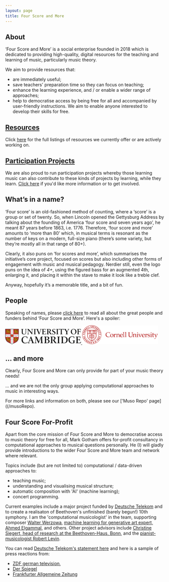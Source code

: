 ```yaml
---
layout: page
title: Four Score and More
---
```


## About

‘Four Score and More’ is a social enterprise founded in 2018 which is dedicated to providing high-quality, digital resources for the teaching and learning of music, particularly music theory.

We aim to provide resources that:
- are immediately useful;
- save teachers' preparation time so they can focus on teaching;
- enhance the learning experience, and / or enable a wider range of approaches;
- help to democratise access by being free for all and accompanied by user-friendly instructions. We aim to enable anyone interested to develop their skills for free.

## [Resources](/resources)

Click [here](/resources) for the full listings of resources we currently offer or are actively working on.

## [Participation Projects](/participation)

We are also proud to run participation projects whereby those learning music can also contribute to these kinds of projects by learning, while they learn. [Click here](/participation) if you'd like more information or to get involved.

## What’s in a name?

‘Four score’ is an old-fashioned method of counting, where a ‘score’ is a group or set of twenty. So, when Lincoln opened the Gettysburg Address by talking about the founding of America ‘four score and seven years ago’, he meant 87 years before 1863, i.e. 1776. Therefore, ‘four score and more’ amounts to ‘more than 80’ which, in musical terms is resonant as the number of keys on a modern, full-size piano (there’s some variety, but they’re mostly all in that range of 80+).

Clearly, it also puns on ‘for scores and more’, which summarises the initiative’s core project, focused on scores but also including other forms of engagement with music and musical pedagogy. Nerdier still, even the logo puns on the idea of _4+_, using the figured bass for an augmented 4th, enlarging it, and placing it within the stave to make it look like a treble clef.

Anyway, hopefully it’s a memorable title, and a bit of fun.

## People

Speaking of names, please [click here](/people) to read all about the great people and funders behind ‘Four Score and More’. Here's a spoiler:

<div class="image-collection">
  <a href="https://www.cctl.cam.ac.uk/support-and-training/funding/teaching-and-learning-innovation-fund">
    <img src="/images/Cambridge.jpg" alt="Cambridge logo" width="240">
  </a>
  <a href="http://music.cornell.edu/">
    <img src="/images/Cornell.svg" alt="Cornell logo" width="240">
  </a>
</div>

## … and more

Clearly, Four Score and More can only provide for part of your music theory needs!

... and we are not the only group applying computational approaches to music in interesting ways.

For more links and information on both, please see our ['Muso Repo' page]((/musoRepo).

## Four Score For-Profit

Apart from the core mission of Four Score and More to democratise access to music theory for free for all, Mark Gotham offers for-profit consultancy in computational approaches to musical questions personally.
He (I) will gladly provide introductions to the wider Four Score and More team and network where relevant.

Topics include (but are not limited to) computational / data-driven approaches to:
- teaching music;
- understanding and visualising musical structure;
- automatic composition with 'AI' (machine learning);
- concert programming.

Current examples include a major project funded by [Deutsche Telekom](https://www.telekom.com/en) and to create a realisaton of Beethoven's unfinished (barely begun!) 10th symphony.
I am the 'computational musicologist' in the team, supporting composer [Walter Werzowa](https://en.wikipedia.org/wiki/Walter_Werzowa), [machine learning for generative art expert, Ahmed Elgammal](https://aiartists.org/ahmed-elgammal), and others.
Other project advisors include [Christine Siegert, head of research at the Beethoven-Haus, Bonn](https://www.beethoven.de/en/person/view/5706275094528000/Christine-Siegert), and the [pianist-musicologist Robert Levin](https://en.wikipedia.org/wiki/Robert_Levin_(musicologist)).

You can read [Deutsche Telekom's statement here](https://www.telekom.com/en/media/media-information/archive/deutsche-telekom-celebrates-250-years-beethoven-with-superstars-robbie-williams-and-lang-lang-587922) and here is a sample of press reactions from:
- [ZDF german television](https://www.zdf.de/nachrichten/heute/kuenstliche-intelligenz-komponiert-beethovens-zehnte-sinfonie-zu-ende-100.html),
- [Der Spiegel](https://www.spiegel.de/kultur/musik/ludwig-van-beethoven-kuenstliche-intelligenz-soll-unvollendete-vollenden-a-1300216.html#js-article-comments-box-pager)
- [Frankfurter Allgemeine Zeitung](https://www.faz.net/aktuell/wirtschaft/kuenstliche-intelligenz/beethovens-unvollendete-wird-vollendet-16523814.html)
